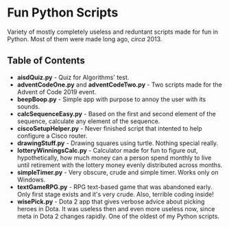 # Fun Python Scripts
Variety of mostly completely useless and reduntant scripts made for fun in Python. Most of them were made long ago, *circa* 2013.

## Table of Contents
+ **aisdQuiz.py** - Quiz for Algorithms' test.
+ **adventCodeOne.py** and **adventCodeTwo.py** - Two scripts made for the Advent of Code 2019 event.
+ **beepBoop.py** - Simple app with purpose to annoy the user with its sounds.
+ **calcSequenceEasy.py** - Based on the first and second element of the sequence, calculate any element of the sequence.
+ **ciscoSetupHelper.py** - Never finished script that intented to help configure a Cisco router.
+ **drawingStuff.py** - Drawing squares using turtle. Nothing special really.
+ **lotteryWinningsCalc.py** - Calculator made for fun to figure out, hypothetically, how much money can a person spend monthly to live until retirement with the lottery money evenly distributed across months.
+ **simpleTimer.py** - Very obscure, crude and simple timer. Works only on Windows.
+ **textGameRPG.py** - RPG text-based game that was abandoned early. Only first stage exists and it's very crude. Also, terrible coding inside!
+ **wisePick.py** - Dota 2 app that gives verbose advice about picking heroes in Dota. It was useless then and even more useless now, since meta in Dota 2 changes rapidly. One of the oldest of my Python scripts.
